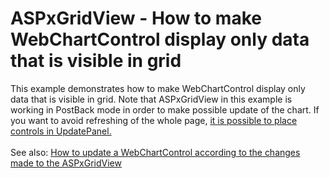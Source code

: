 # ASPxGridView - How to make WebChartControl display only data that is visible in grid


<p>This example demonstrates how to make WebChartControl display only data that is visible in grid. Note that ASPxGridView in this example is working in PostBack mode in order to make possible update of the chart. If you want to avoid refreshing of the whole page, <a href="https://www.devexpress.com/Support/Center/p/T552552">it is possible to place controls in UpdatePanel.</a><br><br>See also: <a href="https://www.devexpress.com/Support/Center/p/E1277">How to update a WebChartControl according to the changes made to the ASPxGridView</a> </p>

<br/>


